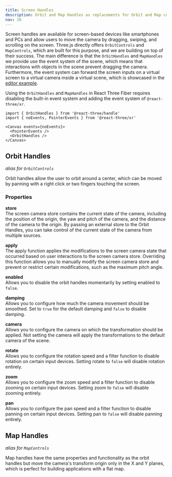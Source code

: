 ```yaml
---
title: Screen Handles  
description: Orbit and Map Handles as replacements for Orbit and Map controls  
nav: 26  
---
```


Screen handles are available for screen-based devices like smartphones and PCs and allow users to move the camera by dragging, swiping, and scrolling on the screen. Three.js directly offers `OrbitControls` and `MapControls`, which are built for this purpose, and we are building on top of their success. The main difference is that the `OrbitHandles` and `MapHandles` we provide use the event system of the scene, which means that interactions with objects in the scene prevent dragging the camera. Furthermore, the event system can forward the screen inputs on a virtual screen to a virtual camera inside a virtual scene, which is showcased in the [editor example](https://pmndrs.github.io/xr/examples/editor/).

Using the `OrbitHandles` and `MapHandles` in React Three Fiber requires disabling the built-in event system and adding the event system of `@react-three/xr`.

```tsx
import { OrbitHandles } from '@react-three/handle'
import { noEvents, PointerEvents } from '@react-three/xr'

<Canvas events={noEvents}>
  <PointerEvents />
  <OrbitHandles />
</Canvas>
```

## Orbit Handles  
*alias for `OrbitControls`*

Orbit handles allow the user to orbit around a center, which can be moved by panning with a right click or two fingers touching the screen.

### Properties

**store**  
The screen camera store contains the current state of the camera, including the position of the origin, the yaw and pitch of the camera, and the distance of the camera to the origin. By passing an external store to the Orbit Handles, you can take control of the current state of the camera from multiple sources.

**apply**  
The apply function applies the modifications to the screen camera state that occurred based on user interactions to the screen camera store. Overriding this function allows you to manually modify the screen camera store and prevent or restrict certain modifications, such as the maximum pitch angle.

**enabled**  
Allows you to disable the orbit handles momentarily by setting enabled to `false`.  

**damping**  
Allows you to configure how much the camera movement should be smoothed. Set to `true` for the default damping and `false` to disable damping.  

**camera**  
Allows you to configure the camera on which the transformation should be applied. Not setting the camera will apply the transformations to the default camera of the scene.

**rotate**  
Allows you to configure the rotation speed and a filter function to disable rotation on certain input devices. Setting rotate to `false` will disable rotation entirely.

**zoom**  
Allows you to configure the zoom speed and a filter function to disable zooming on certain input devices. Setting zoom to `false` will disable zooming entirely.

**pan**  
Allows you to configure the pan speed and a filter function to disable panning on certain input devices. Setting pan to `false` will disable panning entirely.

## Map Handles  
*alias for `MapControls`*

Map handles have the same properties and functionality as the orbit handles but move the camera's transform origin only in the X and Y planes, which is perfect for building applications with a flat map.